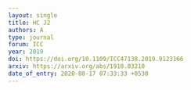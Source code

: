 ```yaml
---
layout: single
title: HC J2
authors: A
type: journal
forum: ICC
year: 2019
doi: https://doi.org/10.1109/ICC47138.2019.9123166
arxiv: https://arxiv.org/abs/1910.03210
date_of_entry: 2020-08-17 07:33:33 +0530
---
```

